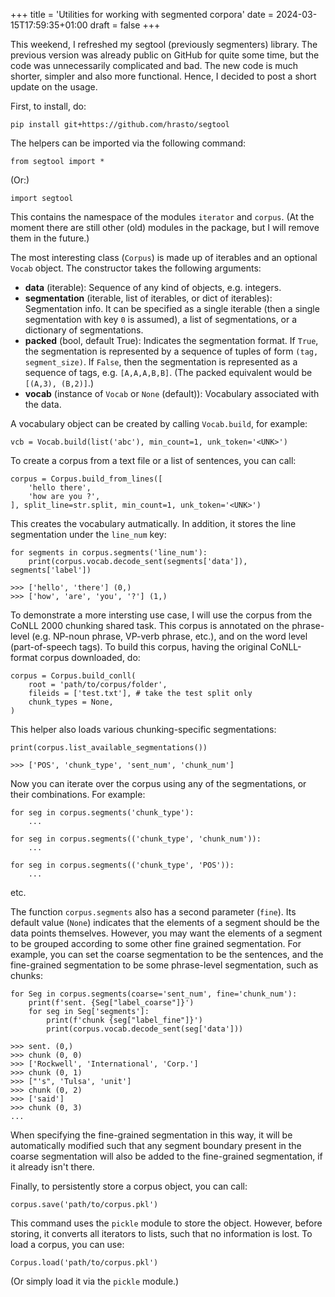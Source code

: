 +++
title = 'Utilities for working with segmented corpora'
date = 2024-03-15T17:59:35+01:00
draft = false
+++

This weekend, I refreshed my segtool (previously segmenters) library. 
The previous version was already public on GitHub for quite some time, but the code was unnecessarily complicated and bad.
The new code is much shorter, simpler and also more functional.
Hence, I decided to post a short update on the usage. 

First, to install, do: 

    pip install git+https://github.com/hrasto/segtool

The helpers can be imported via the following command: 

    from segtool import *

(Or:)
    
    import segtool

This contains the namespace of the modules `iterator` and `corpus`.
(At the moment there are still other (old) modules in the package, but I will remove them in the future.)

The most interesting class (`Corpus`) is made up of iterables and an optional `Vocab` object. 
The constructor takes the following arguments:

- **data** (iterable): Sequence of any kind of objects, e.g. integers.
- **segmentation** (iterable, list of iterables, or dict of iterables): Segmentation info. It can be specified as a single iterable (then a single segmentation with key `0` is assumed), a list of segmentations, or a dictionary of segmentations. 
- **packed** (bool, default True): Indicates the segmentation format. If `True`, the segmentation is represented by a sequence of tuples of form `(tag, segment_size)`. If `False`, then the segmentation is represented as a sequence of tags, e.g. `[A,A,A,B,B]`. (The packed equivalent would be `[(A,3), (B,2)]`.)
- **vocab** (instance of `Vocab` or `None` (default)): Vocabulary associated with the data. 

A vocabulary object can be created by calling `Vocab.build`,  for example: 

    vcb = Vocab.build(list('abc'), min_count=1, unk_token='<UNK>')

To create a corpus from a text file or a list of sentences, you can call: 

    corpus = Corpus.build_from_lines([
        'hello there', 
        'how are you ?',
    ], split_line=str.split, min_count=1, unk_token='<UNK>')

This creates the vocabulary autmatically. In addition, it stores the line segmentation under the `line_num` key: 

    for segments in corpus.segments('line_num'): 
        print(corpus.vocab.decode_sent(segments['data']), segments['label'])

    >>> ['hello', 'there'] (0,)
    >>> ['how', 'are', 'you', '?'] (1,)

To demonstrate a more intersting use case, I will use the corpus from the CoNLL 2000 chunking shared task. 
This corpus is annotated on the phrase-level (e.g. NP-noun phrase, VP-verb phrase, etc.), and on the word level (part-of-speech tags). 
To build this corpus, having the original CoNLL-format corpus downloaded, do: 

    corpus = Corpus.build_conll(
        root = 'path/to/corpus/folder',
        fileids = ['test.txt'], # take the test split only
        chunk_types = None, 
    )

This helper also loads various chunking-specific segmentations: 

    print(corpus.list_available_segmentations())

    >>> ['POS', 'chunk_type', 'sent_num', 'chunk_num']

Now you can iterate over the corpus using any of the segmentations, or their combinations. For example: 

    for seg in corpus.segments('chunk_type'):
        ...

    for seg in corpus.segments(('chunk_type', 'chunk_num')):
        ...
    
    for seg in corpus.segments(('chunk_type', 'POS')):
        ...

etc. 

The function `corpus.segments` also has a second parameter (`fine`). 
Its default value (`None`) indicates that the elements of a segment should be the data points themselves. 
However, you may want the elements of a segment to be grouped according to some other fine grained segmentation. 
For example, you can set the coarse segmentation to be the sentences, and the fine-grained segmentation to be some phrase-level segmentation, such as chunks:

    for Seg in corpus.segments(coarse='sent_num', fine='chunk_num'): 
        print(f'sent. {Seg["label_coarse"]}')
        for seg in Seg['segments']: 
            print(f'chunk {seg["label_fine"]}')
            print(corpus.vocab.decode_sent(seg['data']))

    >>> sent. (0,)
    >>> chunk (0, 0)
    >>> ['Rockwell', 'International', 'Corp.']
    >>> chunk (0, 1)
    >>> ["'s", 'Tulsa', 'unit']
    >>> chunk (0, 2)
    >>> ['said']
    >>> chunk (0, 3)
    ...

When specifying the fine-grained segmentation in this way, it will be automatically modified such that any segment boundary present in the coarse segmentation will also be added to the fine-grained segmentation, if it already isn't there. 

Finally, to persistently store a corpus object, you can call:

    corpus.save('path/to/corpus.pkl')

This command uses the `pickle` module to store the object. 
However, before storing, it converts all iterators to lists, such that no information is lost. 
To load a corpus, you can use: 

    Corpus.load('path/to/corpus.pkl')

(Or simply load it via the `pickle` module.)